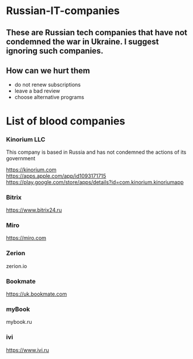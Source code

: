 # Russian-IT-companies

## These are Russian tech companies that have not condemned the war in Ukraine. I suggest ignoring such companies.

## How can we hurt them
- do not renew subscriptions
- leave a bad review
- choose alternative programs 


# List of blood companies

### Kinorium LLC
This company is based in Russia and has not condemned the actions of its government

https://kinorium.com  
https://apps.apple.com/app/id1093171715   
https://play.google.com/store/apps/details?id=com.kinorium.kinoriumapp 

### Bitrix 
https://www.bitrix24.ru 

### Miro 
https://miro.com 

### Zerion 
zerion.io 

### Bookmate
https://uk.bookmate.com 

### myBook
mybook.ru

### ivi
https://www.ivi.ru 
